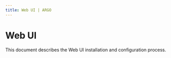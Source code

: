 ```yaml
---
title: Web UI | ARGO
---
```


# Web UI

This document describes the Web UI installation and configuration process. 